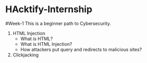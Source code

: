 # HAcktify-Internship

#Week-1
This is a beginner path to Cybersecurity.
1. HTML Injection
   - What is HTML?
   - What is HTML Injection?
   - How attackers put query and redirects to malicious sites?
2. Clickjacking
